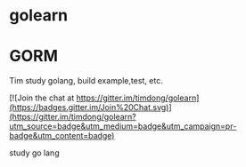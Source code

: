 # golearn

# GORM
Tim study golang, build example,test, etc.


[![Join the chat at https://gitter.im/timdong/golearn](https://badges.gitter.im/Join%20Chat.svg)](https://gitter.im/timdong/golearn?utm_source=badge&utm_medium=badge&utm_campaign=pr-badge&utm_content=badge)




study go lang 
